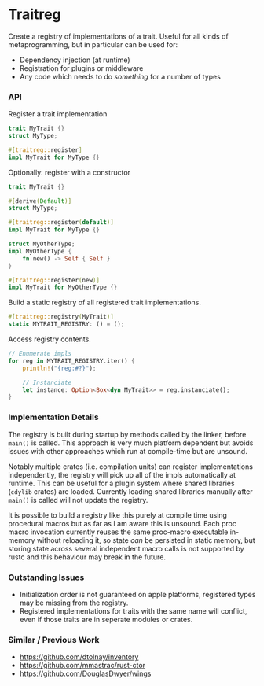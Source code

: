 # Traitreg

Create a registry of implementations of a trait. Useful for all kinds of metaprogramming, but in
particular can be used for:

* Dependency injection (at runtime)
* Registration for plugins or middleware
* Any code which needs to do _something_ for a number of types

### API

Register a trait implementation

```rust
trait MyTrait {}
struct MyType;

#[traitreg::register]
impl MyTrait for MyType {}
```

Optionally: register with a constructor

```rust
trait MyTrait {}

#[derive(Default)]
struct MyType;

#[traitreg::register(default)]
impl MyTrait for MyType {}

struct MyOtherType;
impl MyOtherType {
    fn new() -> Self { Self }
}

#[traitreg::register(new)]
impl MyTrait for MyOtherType {}
```

Build a static registry of all registered trait implementations.

```rust
#[traitreg::registry(MyTrait)]
static MYTRAIT_REGISTRY: () = ();
```

Access registry contents.

```rust
// Enumerate impls
for reg in MYTRAIT_REGISTRY.iter() {
    println!("{reg:#?}");

    // Instanciate 
    let instance: Option<Box<dyn MyTrait>> = reg.instanciate();
}
```

### Implementation Details

The registry is built during startup by methods called by the linker, before `main()` is
called. This approach is very much platform dependent but avoids issues with other approaches
which run at compile-time but are unsound.

Notably multiple crates (i.e. compilation units) can register implementations independently,
the registry will pick up all of the impls automatically at runtime. This can be useful for a
plugin system where shared libraries (`cdylib` crates) are loaded. Currently loading shared
libraries manually after `main()` is called will not update the registry.

It is possible to build a registry like this purely at compile time using procedural macros
but as far as I am aware this is unsound. Each proc macro invocation currently reuses the same
proc-macro executable in-memory without reloading it, so state _can_ be persisted in static
memory, but storing state across several independent macro calls is not supported by rustc and
this behaviour may break in the future.

### Outstanding Issues

* Initialization order is not guaranteed on apple platforms, registered types may be missing from
  the registry.
* Registered implementations for traits with the same name will conflict, even if those traits are
  in seperate modules or crates.

### Similar / Previous Work

* <https://github.com/dtolnay/inventory>
* <https://github.com/mmastrac/rust-ctor>
* <https://github.com/DouglasDwyer/wings>
